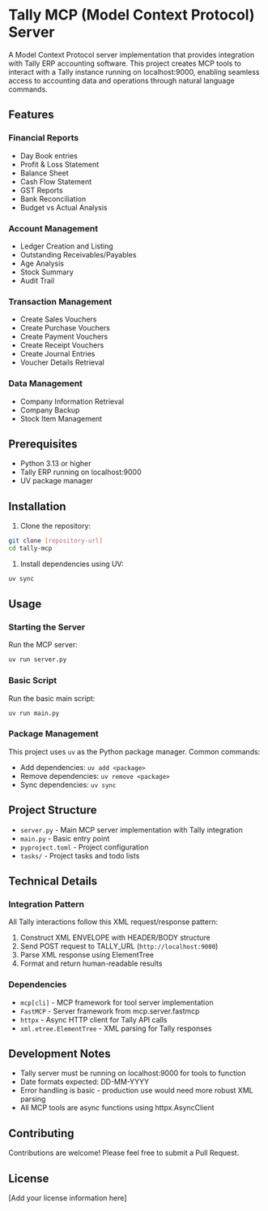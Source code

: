 # Tally MCP (Model Context Protocol) Server

A Model Context Protocol server implementation that provides integration with Tally ERP accounting software. This project creates MCP tools to interact with a Tally instance running on localhost:9000, enabling seamless access to accounting data and operations through natural language commands.

## Features

### Financial Reports

- Day Book entries
- Profit & Loss Statement
- Balance Sheet
- Cash Flow Statement
- GST Reports
- Bank Reconciliation
- Budget vs Actual Analysis

### Account Management

- Ledger Creation and Listing
- Outstanding Receivables/Payables
- Age Analysis
- Stock Summary
- Audit Trail

### Transaction Management

- Create Sales Vouchers
- Create Purchase Vouchers
- Create Payment Vouchers
- Create Receipt Vouchers
- Create Journal Entries
- Voucher Details Retrieval

### Data Management

- Company Information Retrieval
- Company Backup
- Stock Item Management

## Prerequisites

- Python 3.13 or higher
- Tally ERP running on localhost:9000
- UV package manager

## Installation

1. Clone the repository:

```bash
git clone [repository-url]
cd tally-mcp
```

1. Install dependencies using UV:

```bash
uv sync
```

## Usage

### Starting the Server

Run the MCP server:

```bash
uv run server.py
```

### Basic Script

Run the basic main script:

```bash
uv run main.py
```

### Package Management

This project uses `uv` as the Python package manager. Common commands:

- Add dependencies: `uv add <package>`
- Remove dependencies: `uv remove <package>`
- Sync dependencies: `uv sync`

## Project Structure

- `server.py` - Main MCP server implementation with Tally integration
- `main.py` - Basic entry point
- `pyproject.toml` - Project configuration
- `tasks/` - Project tasks and todo lists

## Technical Details

### Integration Pattern

All Tally interactions follow this XML request/response pattern:

1. Construct XML ENVELOPE with HEADER/BODY structure
2. Send POST request to TALLY_URL (`http://localhost:9000`)
3. Parse XML response using ElementTree
4. Format and return human-readable results

### Dependencies

- `mcp[cli]` - MCP framework for tool server implementation
- `FastMCP` - Server framework from mcp.server.fastmcp
- `httpx` - Async HTTP client for Tally API calls
- `xml.etree.ElementTree` - XML parsing for Tally responses

## Development Notes

- Tally server must be running on localhost:9000 for tools to function
- Date formats expected: DD-MM-YYYY
- Error handling is basic - production use would need more robust XML parsing
- All MCP tools are async functions using httpx.AsyncClient

## Contributing

Contributions are welcome! Please feel free to submit a Pull Request.

## License

[Add your license information here]
